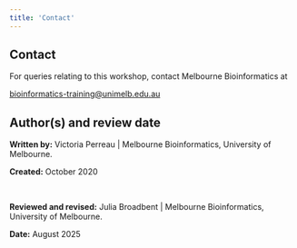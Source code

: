 ```yaml
---
title: 'Contact'
---
```


## Contact

For queries relating to this workshop, contact Melbourne Bioinformatics at

bioinformatics-training@unimelb.edu.au

## Author(s) and review date

**Written by:** Victoria Perreau | Melbourne Bioinformatics, University of Melbourne.

**Created:** October 2020

<br>

**Reviewed and revised:** Julia Broadbent | Melbourne Bioinformatics, University of Melbourne.

**Date:** August 2025
